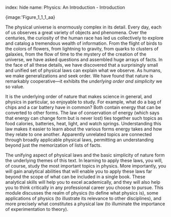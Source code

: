 index: hide
name: Physics: An Introduction - Introduction


{image:'Figure_1_1_1_aa}
        

The physical universe is enormously complex in its detail. Every day, each of us observes a great variety of objects and phenomena. Over the centuries, the curiosity of the human race has led us collectively to explore and catalog a tremendous wealth of information. From the flight of birds to the colors of flowers, from lightning to gravity, from quarks to clusters of galaxies, from the flow of time to the mystery of the creation of the universe, we have asked questions and assembled huge arrays of facts. In the face of all these details, we have discovered that a surprisingly small and unified set of physical laws can explain what we observe. As humans, we make generalizations and seek order. We have found that nature is remarkably cooperative—it exhibits the  *underlying order and simplicity* we so value.

It is the underlying order of nature that makes science in general, and physics in particular, so enjoyable to study. For example, what do a bag of chips and a car battery have in common? Both contain energy that can be converted to other forms. The law of conservation of energy (which says that energy can change form but is never lost) ties together such topics as food calories, batteries, heat, light, and watch springs. Understanding this law makes it easier to learn about the various forms energy takes and how they relate to one another. Apparently unrelated topics are connected through broadly applicable physical laws, permitting an understanding beyond just the memorization of lists of facts.

The unifying aspect of physical laws and the basic simplicity of nature form the underlying themes of this text. In learning to apply these laws, you will, of course, study the most important topics in physics. More importantly, you will gain analytical abilities that will enable you to apply these laws far beyond the scope of what can be included in a single book. These analytical skills will help you to excel academically, and they will also help you to think critically in any professional career you choose to pursue. This module discusses the realm of physics (to define what physics is), some applications of physics (to illustrate its relevance to other disciplines), and more precisely what constitutes a physical law (to illuminate the importance of experimentation to theory).
